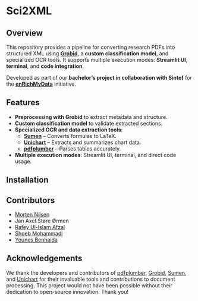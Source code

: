 # Sci2XML
## Overview  
This repository provides a pipeline for converting research PDFs into structured XML using [**Grobid**](https://github.com/kermitt2/grobid), a **custom classification model**, and specialized OCR tools. It supports multiple execution modes: **Streamlit UI**, **terminal**, and **code integration**.  

Developed as part of our **bachelor’s project in collaboration with Sintef** for the [**enRichMyData**](https://www.sintef.no/en/projects/2022/enrichmydata/) initiative.  

## Features  
- **Preprocessing with Grobid** to extract metadata and structure.  
- **Custom classification model** to validate extracted sections.  
- **Specialized OCR and data extraction tools**:  
  - [**Sumen**](https://github.com/hoang-quoc-trung/sumen) – Converts formulas to LaTeX.  
  - [**Unichart**](https://github.com/vis-nlp/UniChart) – Extracts and summarizes chart data.  
  - [**pdfplumber**](https://github.com/jsvine/pdfplumber) – Parses tables accurately.  
- **Multiple execution modes**: Streamlit UI, terminal, and direct code usage.  

## Installation  

## Contributors  

- [Morten Nilsen](https://github.com/SameNilsen)  
- Jan Axel Støre Ørmen
- [Rafey Ul-Islam Afzal](https://github.com/R4f3y)  
- [Shoeb Mohammadi](https://github.com/shoeb03)  
- [Younes Benhaida](https://github.com/younes2808)

## Acknowledgements  
We thank the developers and contributors of [pdfplumber](https://github.com/jsvine/pdfplumber), [Grobid](https://github.com/kermitt2/grobid), [Sumen](https://github.com/hoang-quoc-trung/sumen), and [Unichart](https://github.com/vis-nlp/UniChart) for their invaluable tools and contributions to document processing. This project would not have been possible without their dedication to open-source innovation. Thank you!
